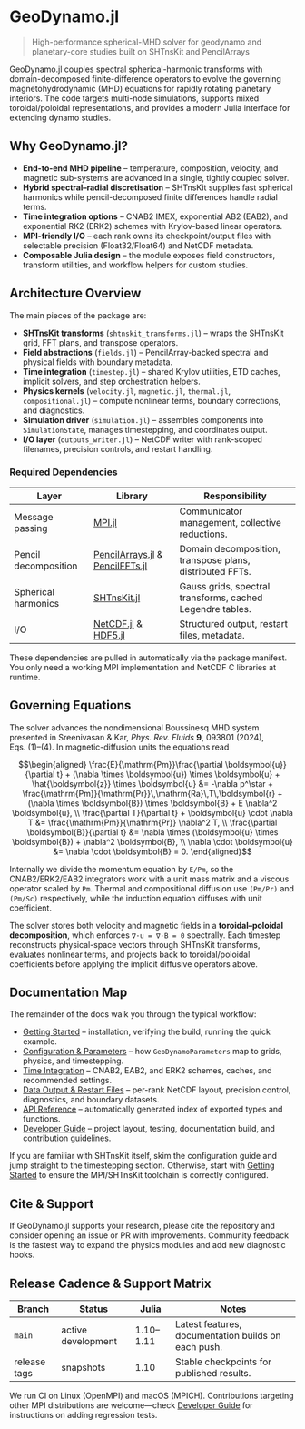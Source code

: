 # GeoDynamo.jl

> High-performance spherical-MHD solver for geodynamo and planetary-core studies built on SHTnsKit and PencilArrays

GeoDynamo.jl couples spectral spherical-harmonic transforms with domain-decomposed finite-difference operators to evolve the governing magnetohydrodynamic (MHD) equations for rapidly rotating planetary interiors. The code targets multi-node simulations, supports mixed toroidal/poloidal representations, and provides a modern Julia interface for extending dynamo studies.

## Why GeoDynamo.jl?

- **End-to-end MHD pipeline** – temperature, composition, velocity, and magnetic sub-systems are advanced in a single, tightly coupled solver.
- **Hybrid spectral–radial discretisation** – SHTnsKit supplies fast spherical harmonics while pencil-decomposed finite differences handle radial terms.
- **Time integration options** – CNAB2 IMEX, exponential AB2 (EAB2), and exponential RK2 (ERK2) schemes with Krylov-based linear operators.
- **MPI-friendly I/O** – each rank owns its checkpoint/output files with selectable precision (Float32/Float64) and NetCDF metadata.
- **Composable Julia design** – the module exposes field constructors, transform utilities, and workflow helpers for custom studies.

## Architecture Overview

The main pieces of the package are:

- **SHTnsKit transforms** (`shtnskit_transforms.jl`) – wraps the SHTnsKit grid, FFT plans, and transpose operators.
- **Field abstractions** (`fields.jl`) – PencilArray-backed spectral and physical fields with boundary metadata.
- **Time integration** (`timestep.jl`) – shared Krylov utilities, ETD caches, implicit solvers, and step orchestration helpers.
- **Physics kernels** (`velocity.jl`, `magnetic.jl`, `thermal.jl`, `compositional.jl`) – compute nonlinear terms, boundary corrections, and diagnostics.
- **Simulation driver** (`simulation.jl`) – assembles components into `SimulationState`, manages timestepping, and coordinates output.
- **I/O layer** (`outputs_writer.jl`) – NetCDF writer with rank-scoped filenames, precision controls, and restart handling.

### Required Dependencies

| Layer | Library | Responsibility |
| --- | --- | --- |
| Message passing | [MPI.jl](https://github.com/JuliaParallel/MPI.jl) | Communicator management, collective reductions. |
| Pencil decomposition | [PencilArrays.jl](https://github.com/chriselrod/PencilArrays.jl) & [PencilFFTs.jl](https://github.com/chriselrod/PencilFFTs.jl) | Domain decomposition, transpose plans, distributed FFTs. |
| Spherical harmonics | [SHTnsKit.jl](https://github.com/subhk/SHTnsKit.jl) | Gauss grids, spectral transforms, cached Legendre tables. |
| I/O | [NetCDF.jl](https://github.com/JuliaGeo/NetCDF.jl) & [HDF5.jl](https://github.com/JuliaIO/HDF5.jl) | Structured output, restart files, metadata. |

These dependencies are pulled in automatically via the package manifest. You only need a working MPI implementation and NetCDF C libraries at runtime.

## Governing Equations

The solver advances the nondimensional Boussinesq MHD system presented in Sreenivasan & Kar, *Phys. Rev. Fluids* **9**, 093801 (2024), Eqs. (1)–(4). In magnetic-diffusion units the equations read

```math
\begin{aligned}
\frac{E}{\mathrm{Pm}}\frac{\partial \boldsymbol{u}}{\partial t}
  + (\nabla \times \boldsymbol{u}) \times \boldsymbol{u}
  + \hat{\boldsymbol{z}} \times \boldsymbol{u}
  &= -\nabla p^\star
     + \frac{\mathrm{Pm}}{\mathrm{Pr}}\,\mathrm{Ra}\,T\,\boldsymbol{r}
     + (\nabla \times \boldsymbol{B}) \times \boldsymbol{B}
     + E \nabla^2 \boldsymbol{u}, \\
\frac{\partial T}{\partial t} + \boldsymbol{u} \cdot \nabla T
  &= \frac{\mathrm{Pm}}{\mathrm{Pr}} \nabla^2 T, \\
\frac{\partial \boldsymbol{B}}{\partial t}
  &= \nabla \times (\boldsymbol{u} \times \boldsymbol{B}) + \nabla^2 \boldsymbol{B}, \\
\nabla \cdot \boldsymbol{u} &= \nabla \cdot \boldsymbol{B} = 0.
\end{aligned}
```

Internally we divide the momentum equation by `E/Pm`, so the CNAB2/ERK2/EAB2 integrators work with a unit mass matrix and a viscous operator scaled by `Pm`. Thermal and compositional diffusion use `(Pm/Pr)` and `(Pm/Sc)` respectively, while the induction equation diffuses with unit coefficient.

The solver stores both velocity and magnetic fields in a **toroidal–poloidal decomposition**, which enforces `∇·u = ∇·B = 0` spectrally. Each timestep reconstructs physical-space vectors through SHTnsKit transforms, evaluates nonlinear terms, and projects back to toroidal/poloidal coefficients before applying the implicit diffusive operators above.

## Documentation Map

The remainder of the docs walk you through the typical workflow:

- [Getting Started](getting-started.md) – installation, verifying the build, running the quick example.
- [Configuration & Parameters](configuration.md) – how `GeoDynamoParameters` map to grids, physics, and timestepping.
- [Time Integration](timestepping.md) – CNAB2, EAB2, and ERK2 schemes, caches, and recommended settings.
- [Data Output & Restart Files](io.md) – per-rank NetCDF layout, precision control, diagnostics, and boundary datasets.
- [API Reference](api.md) – automatically generated index of exported types and functions.
- [Developer Guide](developer.md) – project layout, testing, documentation build, and contribution guidelines.

If you are familiar with SHTnsKit itself, skim the configuration guide and jump straight to the timestepping section. Otherwise, start with [Getting Started](getting-started.md) to ensure the MPI/SHTnsKit toolchain is correctly configured.

## Cite & Support

If GeoDynamo.jl supports your research, please cite the repository and consider opening an issue or PR with improvements. Community feedback is the fastest way to expand the physics modules and add new diagnostic hooks.

## Release Cadence & Support Matrix

| Branch | Status | Julia | Notes |
| --- | --- | --- | --- |
| `main` | active development | 1.10–1.11 | Latest features, documentation builds on each push. |
| release tags | snapshots | 1.10 | Stable checkpoints for published results. |

We run CI on Linux (OpenMPI) and macOS (MPICH). Contributions targeting other MPI distributions are welcome—check [Developer Guide](developer.md) for instructions on adding regression tests.
